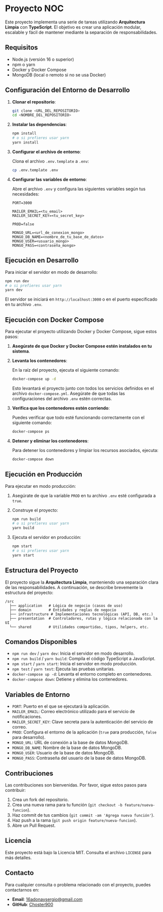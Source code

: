 
# Proyecto NOC

Este proyecto implementa una serie de tareas utilizando **Arquitectura Limpia** con **TypeScript**. El objetivo es crear una aplicación modular, escalable y fácil de mantener mediante la separación de responsabilidades.

## Requisitos

- Node.js (versión 16 o superior)
- npm o yarn
- Docker y Docker Compose
- MongoDB (local o remoto si no se usa Docker)

## Configuración del Entorno de Desarrollo

1. **Clonar el repositorio**:

   ```bash
   git clone <URL_DEL_REPOSITORIO>
   cd <NOMBRE_DEL_REPOSITORIO>
   ```

2. **Instalar las dependencias**:

   ```bash
   npm install
   # o si prefieres usar yarn
   yarn install
   ```

3. **Configurar el archivo de entorno**:

   Clona el archivo `.env.template` a `.env`:

   ```bash
   cp .env.template .env
   ```

4. **Configurar las variables de entorno**:

   Abre el archivo `.env` y configura las siguientes variables según tus necesidades:

   ```plaintext
   PORT=3000

   MAILER_EMAIL=<tu_email>
   MAILER_SECRET_KEY=<tu_secret_key>

   PROD=false

   MONGO_URL=<url_de_conexion_mongo>
   MONGO_DB_NAME=<nombre_de_tu_base_de_datos>
   MONGO_USER=<usuario_mongo>
   MONGO_PASS=<contraseña_mongo>
   ```

## Ejecución en Desarrollo

Para iniciar el servidor en modo de desarrollo:

```bash
npm run dev
# o si prefieres usar yarn
yarn dev
```

El servidor se iniciará en `http://localhost:3000` o en el puerto especificado en tu archivo `.env`.

## Ejecución con Docker Compose

Para ejecutar el proyecto utilizando Docker y Docker Compose, sigue estos pasos:

1. **Asegúrate de que Docker y Docker Compose estén instalados en tu sistema**.

2. **Levanta los contenedores**:

   En la raíz del proyecto, ejecuta el siguiente comando:

   ```bash
   docker-compose up -d
   ```

   Esto levantará el proyecto junto con todos los servicios definidos en el archivo `docker-compose.yml`. Asegúrate de que todas las configuraciones del archivo `.env` estén correctas.

3. **Verifica que los contenedores estén corriendo**:

   Puedes verificar que todo esté funcionando correctamente con el siguiente comando:

   ```bash
   docker-compose ps
   ```

4. **Detener y eliminar los contenedores**:

   Para detener los contenedores y limpiar los recursos asociados, ejecuta:

   ```bash
   docker-compose down
   ```

## Ejecución en Producción

Para ejecutar en modo producción:

1. Asegúrate de que la variable `PROD` en tu archivo `.env` esté configurada a `true`.
2. Construye el proyecto:

   ```bash
   npm run build
   # o si prefieres usar yarn
   yarn build
   ```

3. Ejecuta el servidor en producción:

   ```bash
   npm start
   # o si prefieres usar yarn
   yarn start
   ```

## Estructura del Proyecto

El proyecto sigue la **Arquitectura Limpia**, manteniendo una separación clara de las responsabilidades. A continuación, se describe brevemente la estructura del proyecto:

```
/src
  ├── application   # Lógica de negocio (casos de uso)
  ├── domain        # Entidades y reglas de negocio
  ├── infrastructure # Implementaciones tecnológicas (API, DB, etc.)
  ├── presentation  # Controladores, rutas y lógica relacionada con la UI
  └── shared        # Utilidades compartidas, tipos, helpers, etc.
```

## Comandos Disponibles

- `npm run dev` / `yarn dev`: Inicia el servidor en modo desarrollo.
- `npm run build` / `yarn build`: Compila el código TypeScript a JavaScript.
- `npm start` / `yarn start`: Inicia el servidor en modo producción.
- `npm test` / `yarn test`: Ejecuta las pruebas unitarias.
- `docker-compose up -d`: Levanta el entorno completo en contenedores.
- `docker-compose down`: Detiene y elimina los contenedores.

## Variables de Entorno

- `PORT`: Puerto en el que se ejecutará la aplicación.
- `MAILER_EMAIL`: Correo electrónico utilizado para el servicio de notificaciones.
- `MAILER_SECRET_KEY`: Clave secreta para la autenticación del servicio de correo.
- `PROD`: Configura el entorno de la aplicación (`true` para producción, `false` para desarrollo).
- `MONGO_URL`: URL de conexión a la base de datos MongoDB.
- `MONGO_DB_NAME`: Nombre de la base de datos MongoDB.
- `MONGO_USER`: Usuario de la base de datos MongoDB.
- `MONGO_PASS`: Contraseña del usuario de la base de datos MongoDB.

## Contribuciones

Las contribuciones son bienvenidas. Por favor, sigue estos pasos para contribuir:

1. Crea un fork del repositorio.
2. Crea una nueva rama para tu función (`git checkout -b feature/nueva-funcion`).
3. Haz commit de tus cambios (`git commit -am 'Agrega nueva función'`).
4. Haz push a la rama (`git push origin feature/nueva-funcion`).
5. Abre un Pull Request.

## Licencia

Este proyecto está bajo la Licencia MIT. Consulta el archivo `LICENSE` para más detalles.

## Contacto

Para cualquier consulta o problema relacionado con el proyecto, puedes contactarnos en:

- **Email**: [16adonaysergio@gmail.com](mailto:16adonaysergio@gmail.com)
- **GitHub**: [Choster900](https://github.com/Choster900)
